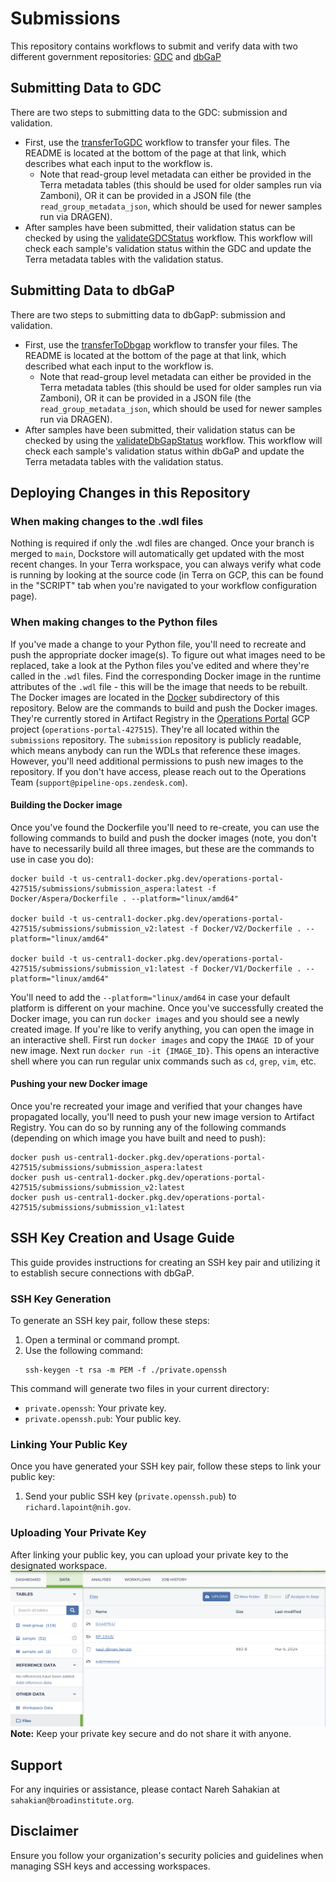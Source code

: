 # Submissions 
This repository contains workflows to submit and verify data with two different government repositories: [GDC](https://portal.gdc.cancer.gov/) and [dbGaP](https://www.ncbi.nlm.nih.gov/gap/)

## Submitting Data to GDC
There are two steps to submitting data to the GDC: submission and validation. 
* First, use the [transferToGDC](https://dockstore.org/workflows/github.com/broadinstitute/submissions/transferToGDC:main?tab=info) workflow to transfer your files. The README is located at the bottom of the page at that link, which describes what each input to the workflow is. 
  * Note that read-group level metadata can either be provided in the Terra metadata tables (this should be used for older samples run via Zamboni), OR it can be provided in a JSON file (the `read_group_metadata_json`, which should be used for newer samples run via DRAGEN). 
* After samples have been submitted, their validation status can be checked by using the [validateGDCStatus](https://dockstore.org/workflows/github.com/broadinstitute/submissions/validateGDCStatus:main?tab=info) workflow. This workflow will check each sample's validation status within the GDC and update the Terra metadata tables with the validation status. 

## Submitting Data to dbGaP 
There are two steps to submitting data to dbGapP: submission and validation.
* First, use the [transferToDbgap](https://dockstore.org/workflows/github.com/broadinstitute/submissions/transferToDbgap:main?tab=info) workflow to transfer your files. The README is located at the bottom of the page at that link, which described what each input to the workflow is.
  * Note that read-group level metadata can either be provided in the Terra metadata tables (this should be used for older samples run via Zamboni), OR it can be provided in a JSON file (the `read_group_metadata_json`, which should be used for newer samples run via DRAGEN).
* After samples have been submitted, their validation status can be checked by using the [validateDbGapStatus](https://dockstore.org/workflows/github.com/broadinstitute/submissions/validateDbGapStatus:main?tab=info) workflow. This workflow will check each sample's validation status within dbGaP and update the Terra metadata tables with the validation status.


## Deploying Changes in this Repository 
### When making changes to the .wdl files
Nothing is required if only the .wdl files are changed. Once your branch is merged to `main`, Dockstore will 
automatically get updated with the most recent changes. In your Terra workspace, you can always verify what code is running by looking at the source code (in Terra on GCP, this can be found in the "SCRIPT" tab when you're navigated to your workflow configuration page). 

### When making changes to the Python files
If you've made a change to your Python file, you'll need to recreate and push the appropriate docker image(s). To 
figure out what images need to be replaced, take a look at the Python files you've edited and where they're called 
in the `.wdl` files. Find the corresponding Docker image in the runtime attributes of the `.wdl` file - this will be 
the image that needs to be rebuilt. The Docker images are located in the [Docker](Docker) subdirectory of this repository.
Below are the commands to build and push the Docker images. They're currently stored in Artifact Registry in the 
[Operations Portal](https://console.cloud.google.com/welcome?project=operations-portal-427515&inv=1&invt=AbyLhw) GCP 
project (`operations-portal-427515`). They're all located within the `submissions` repository. The `submission` 
repository is publicly readable, which means anybody can run the WDLs that reference these images. However, you'll 
need additional permissions to push new images to the repository. If you don't have access, please reach out to the 
Operations Team (`support@pipeline-ops.zendesk.com`). 

#### Building the Docker image
Once you've found the Dockerfile you'll need to re-create, you can use the following commands to build and push the docker images (note, you don't have to necessarily build all three images, but these are the commands to use in case you do): 
```commandline
docker build -t us-central1-docker.pkg.dev/operations-portal-427515/submissions/submission_aspera:latest -f Docker/Aspera/Dockerfile . --platform="linux/amd64"

docker build -t us-central1-docker.pkg.dev/operations-portal-427515/submissions/submission_v2:latest -f Docker/V2/Dockerfile . --platform="linux/amd64"

docker build -t us-central1-docker.pkg.dev/operations-portal-427515/submissions/submission_v1:latest -f Docker/V1/Dockerfile . --platform="linux/amd64"
```
You'll need to add the `--platform="linux/amd64`  in case your default platform is different on your machine. 
Once you've successfully created the Docker image, you can run `docker images` and you should see a newly created image. If you're like to verify anything, you can open the image in an interactive shell. First run `docker images` and copy the `IMAGE ID` of your new image. Next run `docker run -it {IMAGE_ID}`. This opens an interactive shell where you can run regular unix commands such as `cd`, `grep`, `vim`, etc.

#### Pushing your new Docker image
Once you're recreated your image and verified that your changes have propagated locally, you'll need to push your 
new image version to Artifact Registry.
You can do so by running any of the following commands (depending on which image you have built and need to push): 
```commandLine
docker push us-central1-docker.pkg.dev/operations-portal-427515/submissions/submission_aspera:latest
docker push us-central1-docker.pkg.dev/operations-portal-427515/submissions/submission_v2:latest
docker push us-central1-docker.pkg.dev/operations-portal-427515/submissions/submission_v1:latest
```

## SSH Key Creation and Usage Guide
This guide provides instructions for creating an SSH key pair and utilizing it to establish secure connections with dbGaP.

### SSH Key Generation
To generate an SSH key pair, follow these steps:
1. Open a terminal or command prompt.
2. Use the following command:
    ```
    ssh-keygen -t rsa -m PEM -f ./private.openssh
    ```
This command will generate two files in your current directory:
- `private.openssh`: Your private key.
- `private.openssh.pub`: Your public key.

### Linking Your Public Key
Once you have generated your SSH key pair, follow these steps to link your public key:
1. Send your public SSH key (`private.openssh.pub`) to `richard.lapoint@nih.gov`.

### Uploading Your Private Key
After linking your public key, you can upload your private key to the designated workspace.
![Updating key in Terra](images/key_upload.png)
**Note:** Keep your private key secure and do not share it with anyone.

## Support
For any inquiries or assistance, please contact Nareh Sahakian at `sahakian@broadinstitute.org`.

## Disclaimer
Ensure you follow your organization's security policies and guidelines when managing SSH keys and accessing workspaces.
